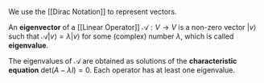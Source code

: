 We use the [[Dirac Notation]] to represent vectors.

An **eigenvector** of a [[Linear Operator]] $\mathcal{A}: V \rightarrow V$ is a non-zero vector $|v\rangle$ such that $\mathcal{A}|v\rangle = \lambda|v\rangle$
for some (complex) number $\lambda$, which is called **eigenvalue**.

The eigenvalues of $\mathcal{A}$ are obtained as solutions of the **characteristic equation** $\text{det}(A - \lambda I) = 0$.
Each operator has at least one eigenvalue. 